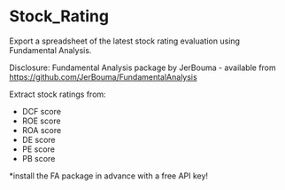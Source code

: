# Stock_Rating
Export a spreadsheet of the latest stock rating evaluation using Fundamental Analysis.

Disclosure: Fundamental Analysis package by JerBouma - available from https://github.com/JerBouma/FundamentalAnalysis

Extract stock ratings from:
- DCF score
- ROE score
- ROA score
- DE score
- PE score
- PB score

*install the FA package in advance with a free API key!
